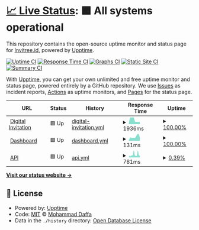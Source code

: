 # [📈 Live Status](https://status.invitree.id): <!--live status--> **🟩 All systems operational**

This repository contains the open-source uptime monitor and status page for [Invitree.id](https://invitree.id), powered by [Upptime](https://github.com/upptime/upptime).

[![Uptime CI](https://github.com/HundredBeans/invitree-status/workflows/Uptime%20CI/badge.svg)](https://github.com/HundredBeans/invitree-status/actions?query=workflow%3A%22Uptime+CI%22)
[![Response Time CI](https://github.com/HundredBeans/invitree-status/workflows/Response%20Time%20CI/badge.svg)](https://github.com/HundredBeans/invitree-status/actions?query=workflow%3A%22Response+Time+CI%22)
[![Graphs CI](https://github.com/HundredBeans/invitree-status/workflows/Graphs%20CI/badge.svg)](https://github.com/HundredBeans/invitree-status/actions?query=workflow%3A%22Graphs+CI%22)
[![Static Site CI](https://github.com/HundredBeans/invitree-status/workflows/Static%20Site%20CI/badge.svg)](https://github.com/HundredBeans/invitree-status/actions?query=workflow%3A%22Static+Site+CI%22)
[![Summary CI](https://github.com/HundredBeans/invitree-status/workflows/Summary%20CI/badge.svg)](https://github.com/HundredBeans/invitree-status/actions?query=workflow%3A%22Summary+CI%22)

With [Upptime](https://upptime.js.org), you can get your own unlimited and free uptime monitor and status page, powered entirely by a GitHub repository. We use [Issues](https://github.com/HundredBeans/invitree-status/issues) as incident reports, [Actions](https://github.com/HundredBeans/invitree-status/actions) as uptime monitors, and [Pages](https://status.invitree.id) for the status page.

<!--start: status pages-->
<!-- This summary is generated by Upptime (https://github.com/upptime/upptime) -->
<!-- Do not edit this manually, your changes will be overwritten -->
<!-- prettier-ignore -->
| URL | Status | History | Response Time | Uptime |
| --- | ------ | ------- | ------------- | ------ |
| <img alt="" src="https://icons.duckduckgo.com/ip3/invitree.id.ico" height="13"> [Digital Invitation](https://invitree.id) | 🟩 Up | [digital-invitation.yml](https://github.com/HundredBeans/invitree-status/commits/HEAD/history/digital-invitation.yml) | <details><summary><img alt="Response time graph" src="./graphs/digital-invitation/response-time-week.png" height="20"> 1936ms</summary><br><a href="https://status.invitree.id/history/digital-invitation"><img alt="Response time 2134" src="https://img.shields.io/endpoint?url=https%3A%2F%2Fraw.githubusercontent.com%2FHundredBeans%2Finvitree-status%2FHEAD%2Fapi%2Fdigital-invitation%2Fresponse-time.json"></a><br><a href="https://status.invitree.id/history/digital-invitation"><img alt="24-hour response time 1026" src="https://img.shields.io/endpoint?url=https%3A%2F%2Fraw.githubusercontent.com%2FHundredBeans%2Finvitree-status%2FHEAD%2Fapi%2Fdigital-invitation%2Fresponse-time-day.json"></a><br><a href="https://status.invitree.id/history/digital-invitation"><img alt="7-day response time 1936" src="https://img.shields.io/endpoint?url=https%3A%2F%2Fraw.githubusercontent.com%2FHundredBeans%2Finvitree-status%2FHEAD%2Fapi%2Fdigital-invitation%2Fresponse-time-week.json"></a><br><a href="https://status.invitree.id/history/digital-invitation"><img alt="30-day response time 2054" src="https://img.shields.io/endpoint?url=https%3A%2F%2Fraw.githubusercontent.com%2FHundredBeans%2Finvitree-status%2FHEAD%2Fapi%2Fdigital-invitation%2Fresponse-time-month.json"></a><br><a href="https://status.invitree.id/history/digital-invitation"><img alt="1-year response time 2131" src="https://img.shields.io/endpoint?url=https%3A%2F%2Fraw.githubusercontent.com%2FHundredBeans%2Finvitree-status%2FHEAD%2Fapi%2Fdigital-invitation%2Fresponse-time-year.json"></a></details> | <details><summary><a href="https://status.invitree.id/history/digital-invitation">100.00%</a></summary><a href="https://status.invitree.id/history/digital-invitation"><img alt="All-time uptime 100.00%" src="https://img.shields.io/endpoint?url=https%3A%2F%2Fraw.githubusercontent.com%2FHundredBeans%2Finvitree-status%2FHEAD%2Fapi%2Fdigital-invitation%2Fuptime.json"></a><br><a href="https://status.invitree.id/history/digital-invitation"><img alt="24-hour uptime 100.00%" src="https://img.shields.io/endpoint?url=https%3A%2F%2Fraw.githubusercontent.com%2FHundredBeans%2Finvitree-status%2FHEAD%2Fapi%2Fdigital-invitation%2Fuptime-day.json"></a><br><a href="https://status.invitree.id/history/digital-invitation"><img alt="7-day uptime 100.00%" src="https://img.shields.io/endpoint?url=https%3A%2F%2Fraw.githubusercontent.com%2FHundredBeans%2Finvitree-status%2FHEAD%2Fapi%2Fdigital-invitation%2Fuptime-week.json"></a><br><a href="https://status.invitree.id/history/digital-invitation"><img alt="30-day uptime 100.00%" src="https://img.shields.io/endpoint?url=https%3A%2F%2Fraw.githubusercontent.com%2FHundredBeans%2Finvitree-status%2FHEAD%2Fapi%2Fdigital-invitation%2Fuptime-month.json"></a><br><a href="https://status.invitree.id/history/digital-invitation"><img alt="1-year uptime 100.00%" src="https://img.shields.io/endpoint?url=https%3A%2F%2Fraw.githubusercontent.com%2FHundredBeans%2Finvitree-status%2FHEAD%2Fapi%2Fdigital-invitation%2Fuptime-year.json"></a></details>
| <img alt="" src="https://icons.duckduckgo.com/ip3/dashboard.invitree.id.ico" height="13"> [Dashboard](https://dashboard.invitree.id) | 🟩 Up | [dashboard.yml](https://github.com/HundredBeans/invitree-status/commits/HEAD/history/dashboard.yml) | <details><summary><img alt="Response time graph" src="./graphs/dashboard/response-time-week.png" height="20"> 131ms</summary><br><a href="https://status.invitree.id/history/dashboard"><img alt="Response time 162" src="https://img.shields.io/endpoint?url=https%3A%2F%2Fraw.githubusercontent.com%2FHundredBeans%2Finvitree-status%2FHEAD%2Fapi%2Fdashboard%2Fresponse-time.json"></a><br><a href="https://status.invitree.id/history/dashboard"><img alt="24-hour response time 103" src="https://img.shields.io/endpoint?url=https%3A%2F%2Fraw.githubusercontent.com%2FHundredBeans%2Finvitree-status%2FHEAD%2Fapi%2Fdashboard%2Fresponse-time-day.json"></a><br><a href="https://status.invitree.id/history/dashboard"><img alt="7-day response time 131" src="https://img.shields.io/endpoint?url=https%3A%2F%2Fraw.githubusercontent.com%2FHundredBeans%2Finvitree-status%2FHEAD%2Fapi%2Fdashboard%2Fresponse-time-week.json"></a><br><a href="https://status.invitree.id/history/dashboard"><img alt="30-day response time 142" src="https://img.shields.io/endpoint?url=https%3A%2F%2Fraw.githubusercontent.com%2FHundredBeans%2Finvitree-status%2FHEAD%2Fapi%2Fdashboard%2Fresponse-time-month.json"></a><br><a href="https://status.invitree.id/history/dashboard"><img alt="1-year response time 150" src="https://img.shields.io/endpoint?url=https%3A%2F%2Fraw.githubusercontent.com%2FHundredBeans%2Finvitree-status%2FHEAD%2Fapi%2Fdashboard%2Fresponse-time-year.json"></a></details> | <details><summary><a href="https://status.invitree.id/history/dashboard">100.00%</a></summary><a href="https://status.invitree.id/history/dashboard"><img alt="All-time uptime 100.00%" src="https://img.shields.io/endpoint?url=https%3A%2F%2Fraw.githubusercontent.com%2FHundredBeans%2Finvitree-status%2FHEAD%2Fapi%2Fdashboard%2Fuptime.json"></a><br><a href="https://status.invitree.id/history/dashboard"><img alt="24-hour uptime 100.00%" src="https://img.shields.io/endpoint?url=https%3A%2F%2Fraw.githubusercontent.com%2FHundredBeans%2Finvitree-status%2FHEAD%2Fapi%2Fdashboard%2Fuptime-day.json"></a><br><a href="https://status.invitree.id/history/dashboard"><img alt="7-day uptime 100.00%" src="https://img.shields.io/endpoint?url=https%3A%2F%2Fraw.githubusercontent.com%2FHundredBeans%2Finvitree-status%2FHEAD%2Fapi%2Fdashboard%2Fuptime-week.json"></a><br><a href="https://status.invitree.id/history/dashboard"><img alt="30-day uptime 100.00%" src="https://img.shields.io/endpoint?url=https%3A%2F%2Fraw.githubusercontent.com%2FHundredBeans%2Finvitree-status%2FHEAD%2Fapi%2Fdashboard%2Fuptime-month.json"></a><br><a href="https://status.invitree.id/history/dashboard"><img alt="1-year uptime 100.00%" src="https://img.shields.io/endpoint?url=https%3A%2F%2Fraw.githubusercontent.com%2FHundredBeans%2Finvitree-status%2FHEAD%2Fapi%2Fdashboard%2Fuptime-year.json"></a></details>
| <img alt="" src="https://icons.duckduckgo.com/ip3/asia-southeast2-invitree-id.cloudfunctions.net.ico" height="13"> [API](https://asia-southeast2-invitree-id.cloudfunctions.net/api/ping) | 🟩 Up | [api.yml](https://github.com/HundredBeans/invitree-status/commits/HEAD/history/api.yml) | <details><summary><img alt="Response time graph" src="./graphs/api/response-time-week.png" height="20"> 781ms</summary><br><a href="https://status.invitree.id/history/api"><img alt="Response time 893" src="https://img.shields.io/endpoint?url=https%3A%2F%2Fraw.githubusercontent.com%2FHundredBeans%2Finvitree-status%2FHEAD%2Fapi%2Fapi%2Fresponse-time.json"></a><br><a href="https://status.invitree.id/history/api"><img alt="24-hour response time 1130" src="https://img.shields.io/endpoint?url=https%3A%2F%2Fraw.githubusercontent.com%2FHundredBeans%2Finvitree-status%2FHEAD%2Fapi%2Fapi%2Fresponse-time-day.json"></a><br><a href="https://status.invitree.id/history/api"><img alt="7-day response time 781" src="https://img.shields.io/endpoint?url=https%3A%2F%2Fraw.githubusercontent.com%2FHundredBeans%2Finvitree-status%2FHEAD%2Fapi%2Fapi%2Fresponse-time-week.json"></a><br><a href="https://status.invitree.id/history/api"><img alt="30-day response time 569" src="https://img.shields.io/endpoint?url=https%3A%2F%2Fraw.githubusercontent.com%2FHundredBeans%2Finvitree-status%2FHEAD%2Fapi%2Fapi%2Fresponse-time-month.json"></a><br><a href="https://status.invitree.id/history/api"><img alt="1-year response time 829" src="https://img.shields.io/endpoint?url=https%3A%2F%2Fraw.githubusercontent.com%2FHundredBeans%2Finvitree-status%2FHEAD%2Fapi%2Fapi%2Fresponse-time-year.json"></a></details> | <details><summary><a href="https://status.invitree.id/history/api">0.39%</a></summary><a href="https://status.invitree.id/history/api"><img alt="All-time uptime 89.88%" src="https://img.shields.io/endpoint?url=https%3A%2F%2Fraw.githubusercontent.com%2FHundredBeans%2Finvitree-status%2FHEAD%2Fapi%2Fapi%2Fuptime.json"></a><br><a href="https://status.invitree.id/history/api"><img alt="24-hour uptime 1.83%" src="https://img.shields.io/endpoint?url=https%3A%2F%2Fraw.githubusercontent.com%2FHundredBeans%2Finvitree-status%2FHEAD%2Fapi%2Fapi%2Fuptime-day.json"></a><br><a href="https://status.invitree.id/history/api"><img alt="7-day uptime 0.39%" src="https://img.shields.io/endpoint?url=https%3A%2F%2Fraw.githubusercontent.com%2FHundredBeans%2Finvitree-status%2FHEAD%2Fapi%2Fapi%2Fuptime-week.json"></a><br><a href="https://status.invitree.id/history/api"><img alt="30-day uptime 0.00%" src="https://img.shields.io/endpoint?url=https%3A%2F%2Fraw.githubusercontent.com%2FHundredBeans%2Finvitree-status%2FHEAD%2Fapi%2Fapi%2Fuptime-month.json"></a><br><a href="https://status.invitree.id/history/api"><img alt="1-year uptime 63.46%" src="https://img.shields.io/endpoint?url=https%3A%2F%2Fraw.githubusercontent.com%2FHundredBeans%2Finvitree-status%2FHEAD%2Fapi%2Fapi%2Fuptime-year.json"></a></details>

<!--end: status pages-->

[**Visit our status website →**](https://status.invitree.id)

## 📄 License

- Powered by: [Upptime](https://github.com/upptime/upptime)
- Code: [MIT](./LICENSE) © [Mohammad Daffa](https://status.invitree.id)
- Data in the `./history` directory: [Open Database License](https://opendatacommons.org/licenses/odbl/1-0/)
